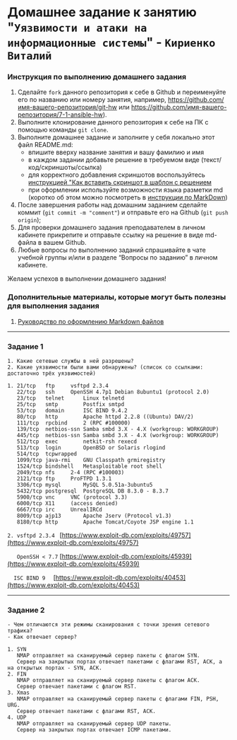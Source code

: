 # Домашнее задание к занятию "`Уязвимости и атаки на информационные системы`" - `Кириенко Виталий`


### Инструкция по выполнению домашнего задания

   1. Сделайте `fork` данного репозитория к себе в Github и переименуйте его по названию или номеру занятия, например, https://github.com/имя-вашего-репозитория/git-hw или  https://github.com/имя-вашего-репозитория/7-1-ansible-hw).
   2. Выполните клонирование данного репозитория к себе на ПК с помощью команды `git clone`.
   3. Выполните домашнее задание и заполните у себя локально этот файл README.md:
      - впишите вверху название занятия и вашу фамилию и имя
      - в каждом задании добавьте решение в требуемом виде (текст/код/скриншоты/ссылка)
      - для корректного добавления скриншотов воспользуйтесь [инструкцией "Как вставить скриншот в шаблон с решением](https://github.com/netology-code/sys-pattern-homework/blob/main/screen-instruction.md)
      - при оформлении используйте возможности языка разметки md (коротко об этом можно посмотреть в [инструкции  по MarkDown](https://github.com/netology-code/sys-pattern-homework/blob/main/md-instruction.md))
   4. После завершения работы над домашним заданием сделайте коммит (`git commit -m "comment"`) и отправьте его на Github (`git push origin`);
   5. Для проверки домашнего задания преподавателем в личном кабинете прикрепите и отправьте ссылку на решение в виде md-файла в вашем Github.
   6. Любые вопросы по выполнению заданий спрашивайте в чате учебной группы и/или в разделе “Вопросы по заданию” в личном кабинете.
   
Желаем успехов в выполнении домашнего задания!
   
### Дополнительные материалы, которые могут быть полезны для выполнения задания

1. [Руководство по оформлению Markdown файлов](https://gist.github.com/Jekins/2bf2d0638163f1294637#Code)

---

### Задание 1

```
1. Какие сетевые службы в ней разрешены?
2. Какие уязвимости были вами обнаружены? (список со ссылками: достаточно трёх уязвимостей)
```

```
1. 21/tcp	ftp		vsftpd 2.3.4
   22/tcp	ssh		OpenSSH 4.7p1 Debian 8ubuntu1 (protocol 2.0)
   23/tcp	telnet		Linux telnetd
   25/tcp	smtp		Postfix smtpd
   53/tcp	domain		ISC BIND 9.4.2
   80/tcp	http		Apache httpd 2.2.8 ((Ubuntu) DAV/2)
   111/tcp	rpcbind		2 (RPC #100000)
   139/tcp	netbios-ssn	Samba smbd 3.X - 4.X (workgroup: WORKGROUP)
   445/tcp	netbios-ssn	Samba smbd 3.X - 4.X (workgroup: WORKGROUP)
   512/tcp	exec		netkit-rsh rexecd
   513/tcp	login		OpenBSD or Solaris rlogind
   514/tcp	tcpwrapped
   1099/tcp	java-rmi	GNU Classpath grmiregistry
   1524/tcp	bindshell	Metasploitable root shell
   2049/tcp	nfs		2-4 (RPC #100003)
   2121/tcp	ftp		ProFTPD 1.3.1
   3306/tcp	mysql		MySQL 5.0.51a-3ubuntu5
   5432/tcp	postgresql	PostgreSQL DB 8.3.0 - 8.3.7
   5900/tcp	vnc		VNC (protocol 3.3)
   6000/tcp	X11		(access denied)
   6667/tcp	irc		UnrealIRCd
   8009/tcp	ajp13		Apache Jserv (Protocol v1.3)
   8180/tcp	http		Apache Tomcat/Coyote JSP engine 1.1
```

`2. vsftpd 2.3.4 `	[https://www.exploit-db.com/exploits/49757](https://www.exploit-db.com/exploits/49757)

`   OpenSSH < 7.7`	[https://www.exploit-db.com/exploits/45939](https://www.exploit-db.com/exploits/45939)

`   ISC BIND 9   `	[https://www.exploit-db.com/exploits/40453](https://www.exploit-db.com/exploits/40453)

---

### Задание 2

```
- Чем отличаются эти режимы сканирования с точки зрения сетевого трафика?
- Как отвечает сервер?
```

```
1. SYN
   NMAP отправляет на сканируемый сервер пакеты с флагом SYN.
   Сервер на закрытых портах отвечает пакетами с флагами RST, ACK, а на открытых портах - SYN, ACK.
2. FIN
   NMAP отправляет на сканируемый сервер пакеты с флагом ACK.
   Сервер отвечает пакетами с флагом RST.
3. Xmas
   NMAP отправляет на сканируемый сервер пакеты с флагами FIN, PSH, URG.
   Сервер отвечает пакетами с флагами RST, ACK.
4. UDP
   NMAP отправляет на сканируемый сервер UDP пакеты.
   Сервер на закрытых портах отвечает ICMP пакетами.
```

